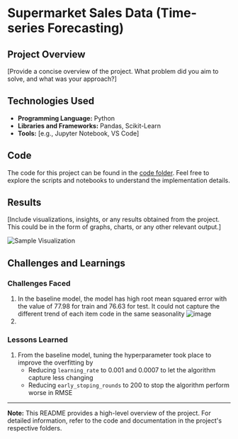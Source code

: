 # Supermarket Sales Data (Time-series Forecasting)

## Project Overview

[Provide a concise overview of the project. What problem did you aim to solve, and what was your approach?]

## Technologies Used

- **Programming Language:** Python
- **Libraries and Frameworks:** Pandas, Scikit-Learn
- **Tools:** [e.g., Jupyter Notebook, VS Code]

## Code

The code for this project can be found in the [code folder](./code). Feel free to explore the scripts and notebooks to understand the implementation details.

## Results

[Include visualizations, insights, or any results obtained from the project. This could be in the form of graphs, charts, or any other relevant output.]

![Sample Visualization](./images/sample_visualization.png)

## Challenges and Learnings

### Challenges Faced

1. In the baseline model, the model has high root mean squared error with the value of 77.98 for train and 76.63 for test. It could not capture the different trend of each item code in the same seasonality
![image](https://github.com/prattapong/Data-Science-Portfolio/assets/124485030/69062919-85f4-43b6-94ce-23af76ce4005)
3. 

### Lessons Learned

1. From the baseline model, tuning the hyperparameter took place to improve the overfitting by
   * Reducing `learning_rate` to 0.001 and 0.0007 to let the algorithm capture less changing
   * Reducing `early_stoping_rounds` to 200 to stop the algorithm perform worse in RMSE

---

**Note:** This README provides a high-level overview of the project. For detailed information, refer to the code and documentation in the project's respective folders.
